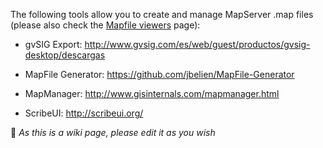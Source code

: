 The following tools allow you to create and manage MapServer .map files (please also check the [Mapfile viewers](/mapserver/mapserver/wiki/MapFile-viewers) page):

- gvSIG Export: http://www.gvsig.com/es/web/guest/productos/gvsig-desktop/descargas

- MapFile Generator: https://github.com/jbelien/MapFile-Generator

- MapManager: http://www.gisinternals.com/mapmanager.html

- ScribeUI: http://scribeui.org/


🔔 *As this is a wiki page, please edit it as you wish*
